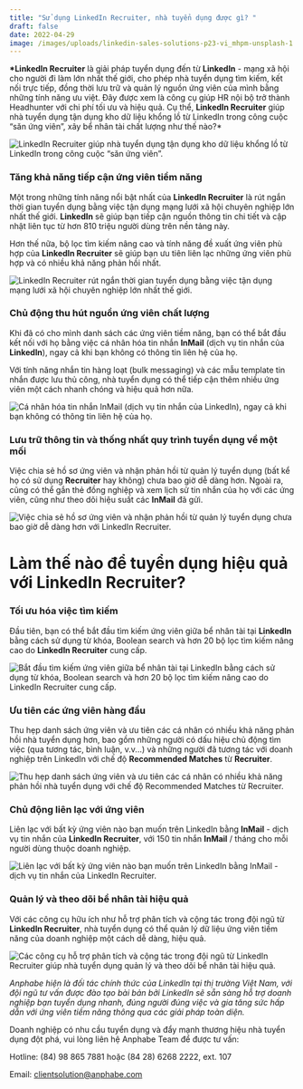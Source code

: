 ```yaml
---
title: "Sử dụng LinkedIn Recruiter, nhà tuyển dụng được gì? "
draft: false
date: 2022-04-29
image: /images/uploads/linkedin-sales-solutions-p23-vi_mhpm-unsplash-1.jpg
---
```

**\*LinkedIn Recruiter** là giải pháp tuyển dụng đến từ **LinkedIn** - mạng xã hội cho người đi làm lớn nhất thế giới, cho phép nhà tuyển dụng tìm kiếm, kết nối trực tiếp, đồng thời lưu trữ và quản lý nguồn ứng viên của mình bằng những tính năng ưu việt. Đây được xem là công cụ giúp HR nội bộ trở thành Headhunter với chi phí tối ưu và hiệu quả. Cụ thể, **LinkedIn Recruiter** giúp nhà tuyển dụng tận dụng kho dữ liệu khổng lồ từ LinkedIn trong công cuộc “săn ứng viên”, xây bể nhân tài chất lượng như thế nào?*

![LinkedIn Recruiter giúp nhà tuyển dụng tận dụng kho dữ liệu khổng lồ từ LinkedIn trong công cuộc “săn ứng viên”.](/images/uploads/hiring-candidates-from-linkedin_website-blog_website-blog.jpg "LinkedIn Recruiter giúp nhà tuyển dụng tận dụng kho dữ liệu khổng lồ từ LinkedIn trong công cuộc “săn ứng viên”.")

### **Tăng khả năng tiếp cận ứng viên tiềm năng**

Một trong những tính năng nổi bật nhất của **LinkedIn Recruiter** là rút ngắn thời gian tuyển dụng bằng việc tận dụng mạng lưới xã hội chuyên nghiệp lớn nhất thế giới. **LinkedIn** sẽ giúp bạn tiếp cận nguồn thông tin chi tiết và cập nhật liên tục từ hơn 810 triệu người dùng trên nền tảng này. 

Hơn thế nữa, bộ lọc tìm kiếm nâng cao và tính năng đề xuất ứng viên phù hợp của **LinkedIn Recruiter** sẽ giúp bạn ưu tiên liên lạc những ứng viên phù hợp và có nhiều khả năng phản hồi nhất. 

![LinkedIn Recruiter rút ngắn thời gian tuyển dụng bằng việc tận dụng mạng lưới xã hội chuyên nghiệp lớn nhất thế giới.](/images/uploads/find-people-fast-mod-1-2x.jpg "LinkedIn Recruiter rút ngắn thời gian tuyển dụng bằng việc tận dụng mạng lưới xã hội chuyên nghiệp lớn nhất thế giới.")

### **Chủ động thu hút nguồn ứng viên chất lượng**

Khi đã có cho mình danh sách các ứng viên tiềm năng, bạn có thể bắt đầu kết nối với họ bằng việc cá nhân hóa tin nhắn **InMail** (dịch vụ tin nhắn của **LinkedIn**), ngay cả khi bạn không có thông tin liên hệ của họ. 

Với tính năng nhắn tin hàng loạt (bulk messaging) và các mẫu template tin nhắn được lưu thủ công, nhà tuyển dụng có thể tiếp cận thêm nhiều ứng viên một cách nhanh chóng và hiệu quả hơn nữa. 

![Cá nhân hóa tin nhắn InMail (dịch vụ tin nhắn của LinkedIn), ngay cả khi bạn không có thông tin liên hệ của họ.](/images/uploads/engage-candidates-mod-2-2x.jpg "Cá nhân hóa tin nhắn InMail (dịch vụ tin nhắn của LinkedIn), ngay cả khi bạn không có thông tin liên hệ của họ.")

### **Lưu trữ thông tin và thống nhất quy trình tuyển dụng về một mối**

Việc chia sẻ hồ sơ ứng viên và nhận phản hồi từ quản lý tuyển dụng (bất kể họ có sử dụng **Recruiter** hay không) chưa bao giờ dễ dàng hơn. Ngoài ra, cũng có thể gắn thẻ đồng nghiệp và xem lịch sử tin nhắn của họ với các ứng viên, cũng như theo dõi hiệu suất các **InMail** đã gửi. 

![Việc chia sẻ hồ sơ ứng viên và nhận phản hồi từ quản lý tuyển dụng chưa bao giờ dễ dàng hơn với LinkedIn Recruiter.](/images/uploads/be-efficient-mod-3-2x.jpg "Việc chia sẻ hồ sơ ứng viên và nhận phản hồi từ quản lý tuyển dụng chưa bao giờ dễ dàng hơn với LinkedIn Recruiter.")

# Làm thế nào để tuyển dụng hiệu quả với LinkedIn Recruiter?

### Tối ưu hóa việc tìm kiếm

Đầu tiên, bạn có thể bắt đầu tìm kiếm ứng viên giữa bể nhân tài tại **LinkedIn** bằng cách sử dụng từ khóa, Boolean search và hơn 20 bộ lọc tìm kiếm nâng cao do **LinkedIn Recruiter** cung cấp. 

![Bắt đầu tìm kiếm ứng viên giữa bể nhân tài tại LinkedIn bằng cách sử dụng từ khóa, Boolean search và hơn 20 bộ lọc tìm kiếm nâng cao do LinkedIn Recruiter cung cấp.](/images/uploads/find-people-tour-fourcolumn-dsk-2x.png "Bắt đầu tìm kiếm ứng viên giữa bể nhân tài tại LinkedIn bằng cách sử dụng từ khóa, Boolean search và hơn 20 bộ lọc tìm kiếm nâng cao do LinkedIn Recruiter cung cấp.")

### **Ưu tiên các ứng viên hàng đầu**

Thu hẹp danh sách ứng viên và ưu tiên các cá nhân có nhiều khả năng phản hồi nhà tuyển dụng hơn, bao gồm những người có dấu hiệu chủ động tìm việc (qua tương tác, bình luận, v.v...) và những người đã tương tác với doanh nghiệp trên LinkedIn với chế độ **Recommended Matches** từ **Recruiter**.

![Thu hẹp danh sách ứng viên và ưu tiên các cá nhân có nhiều khả năng phản hồi nhà tuyển dụng với chế độ Recommended Matches từ Recruiter.](/images/uploads/prioritize-candidates-tour-fourcolumn-dsk-2x.png "Thu hẹp danh sách ứng viên và ưu tiên các cá nhân có nhiều khả năng phản hồi nhà tuyển dụng với chế độ Recommended Matches từ Recruiter.")

### **Chủ động liên lạc với ứng viên**

Liên lạc với bất kỳ ứng viên nào bạn muốn trên LinkedIn bằng **InMail** - dịch vụ tin nhắn của **LinkedIn Recruiter**, với 150 tin nhắn **InMail** / tháng cho mỗi người dùng thuộc doanh nghiệp.

![Liên lạc với bất kỳ ứng viên nào bạn muốn trên LinkedIn bằng InMail - dịch vụ tin nhắn của LinkedIn Recruiter.](/images/uploads/reach-out-tour-fourcolumn-dsk-2x.png "Liên lạc với bất kỳ ứng viên nào bạn muốn trên LinkedIn bằng InMail - dịch vụ tin nhắn của LinkedIn Recruiter.")

### **Quản lý và theo dõi bể nhân tài hiệu quả**

Với các công cụ hữu ích như hỗ trợ phân tích và cộng tác trong đội ngũ từ **LinkedIn Recruiter**, nhà tuyển dụng có thể quản lý dữ liệu ứng viên tiềm năng của doanh nghiệp một cách dễ dàng, hiệu quả. 

![Các công cụ hỗ trợ phân tích và cộng tác trong đội ngũ từ LinkedIn Recruiter giúp nhà tuyển dụng quản lý và theo dõi bể nhân tài hiệu quả.](/images/uploads/manage-track-tour-fourcolumn-dsk-2x.png "Các công cụ hỗ trợ phân tích và cộng tác trong đội ngũ từ LinkedIn Recruiter giúp nhà tuyển dụng quản lý và theo dõi bể nhân tài hiệu quả.")

*Anphabe hiện là đối tác chính thức của LinkedIn tại thị trường Việt Nam, với đội ngũ tư vấn được đào tạo bài bản bởi LinkedIn sẽ sẵn sàng hỗ trợ doanh nghiệp bạn tuyển dụng nhanh, đúng người đúng việc và gia tăng sức hấp dẫn với ứng viên tiềm năng thông qua các giải pháp toàn diện.* 

Doanh nghiệp có nhu cầu tuyển dụng và đẩy mạnh thương hiệu nhà tuyển dụng đột phá, vui lòng liên hệ Anphabe Team để được tư vấn: 

Hotline: (84) 98 865 7881 hoặc (84 28) 6268 2222, ext. 107 

Email: clientsolution@anphabe.com